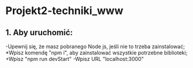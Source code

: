 # Projekt2-techniki_www
## 1. Aby uruchomić:
-Upewnij się, że masz pobranego Node js, jeśli nie to trzeba zainstalować;
*Wpisz komendę "npm i", aby zainstalować wszystkie potrzebne biblioteki;
+Wpisz "npm run devStart"
-Wpisz URL "localhost:3000"

